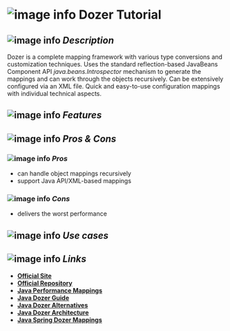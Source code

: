 # ![image info](../images/icons8-inspect-code-64.png) Dozer Tutorial

## ![image info](../../images/icons8-code-64.png) _Description_

Dozer is a complete mapping framework with various type conversions and customization techniques. Uses the standard reflection-based JavaBeans Component API _java.beans.Introspector_ mechanism to generate the mappings and can work through the objects recursively. Can be extensively configured via an XML file. Quick and easy-to-use configuration mappings with individual technical aspects.

## ![image info](../../images/icons8-attach-64.png) _Features_

## ![image info](../../images/icons8-edit-property-64.png) _Pros & Cons_

### ![image info](../../images/icons8-add-property-64.png) _Pros_

* can handle object mappings recursively
* support Java API/XML-based mappings

### ![image info](../../images/icons8-remove-property-64.png) _Cons_

* delivers the worst performance

## ![image info](../../images/icons8-source-64.png) _Use cases_

## ![image info](../../images/icons8-inspect-code-64.png) _Links_

* [**Official Site**](http://dozer.sourceforge.net/)
* [**Official Repository**](https://github.com/DozerMapper/dozer)
* [**Java Performance Mappings**](https://www.baeldung.com/java-performance-mapping-frameworks)
* [**Java Dozer Guide**](https://www.baeldung.com/dozer)
* [**Java Dozer Alternatives**](https://java.libhunt.com/dozer-alternatives)
* [**Java Dozer Architecture**](https://terasolunaorg.github.io/guideline/5.0.x/en/ArchitectureInDetail/Utilities/Dozer.html)
* [**Java Spring Dozer Mappings**](https://terasolunaorg.github.io/guideline/5.0.x/en/ArchitectureInDetail/Utilities/Dozer.html)
